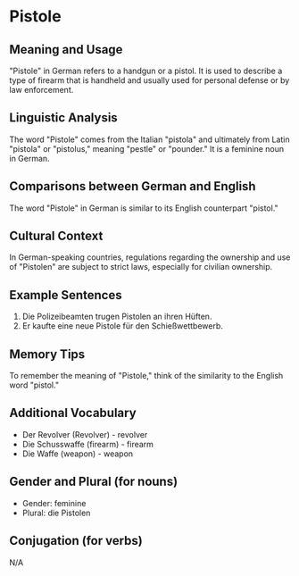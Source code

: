 # Pistole
## Meaning and Usage
"Pistole" in German refers to a handgun or a pistol. It is used to describe a type of firearm that is handheld and usually used for personal defense or by law enforcement.

## Linguistic Analysis
The word "Pistole" comes from the Italian "pistola" and ultimately from Latin "pistola" or "pistolus," meaning "pestle" or "pounder." It is a feminine noun in German.

## Comparisons between German and English
The word "Pistole" in German is similar to its English counterpart "pistol."

## Cultural Context
In German-speaking countries, regulations regarding the ownership and use of "Pistolen" are subject to strict laws, especially for civilian ownership.

## Example Sentences
1. Die Polizeibeamten trugen Pistolen an ihren Hüften.
2. Er kaufte eine neue Pistole für den Schießwettbewerb.

## Memory Tips
To remember the meaning of "Pistole," think of the similarity to the English word "pistol."

## Additional Vocabulary
- Der Revolver (Revolver) - revolver
- Die Schusswaffe (firearm) - firearm
- Die Waffe (weapon) - weapon

## Gender and Plural (for nouns)
- Gender: feminine
- Plural: die Pistolen

## Conjugation (for verbs)
N/A